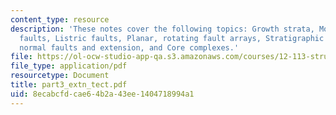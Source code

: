 ```yaml
---
content_type: resource
description: 'These notes cover the following topics: Growth strata, Models of extensional
  faults, Listric faults, Planar, rotating fault arrays, Stratigraphic signature of
  normal faults and extension, and Core complexes.'
file: https://ol-ocw-studio-app-qa.s3.amazonaws.com/courses/12-113-structural-geology-fall-2005/8ecabcfdcae64b2a43ee1404718994a1_part3_extn_tect.pdf
file_type: application/pdf
resourcetype: Document
title: part3_extn_tect.pdf
uid: 8ecabcfd-cae6-4b2a-43ee-1404718994a1
---
```

